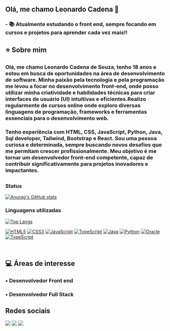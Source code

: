 ## Olá, me chamo Leonardo Cadena 👋

### - 📚 Atualmente estudando o front end, sempre focando em cursos e projetos para aprender cada vez mais!!


## :star: Sobre mim 
### Olá, me chamo Leonardo Cadena de Souza, tenho 18 anos e estou em busca de oportunidades na área de desenvolvimento de software. Minha paixão pela tecnologia e pela programação me levou a focar no desenvolvimento front-end, onde posso utilizar minha criatividade e habilidades técnicas para criar interfaces de usuário (UI) intuitivas e eficientes.Realizo regularmente de cursos online onde exploro diversas linguagens de programação, frameworks e ferramentas essenciais para o desenvolvimento web. 
  ### Tenho experiência com HTML, CSS, JavaScript, Python, Java, Sql developer, Tailwind, Bootstrap e React. Sou uma pessoa curiosa e determinada, sempre buscando novos desafios que me permitam crescer profissionalmente. Meu objetivo é me tornar um desenvolvedor front-end competente, capaz de contribuir significativamente para projetos inovadores e impactantes.

##

### Status
[![Anurag's GitHub stats](https://github-readme-stats.vercel.app/api?username=cadenasza&show_icons=true&count_private=true&theme=midnight-purple)](https://github.com/anuraghazra/github-readme-stats)

### Linguagens utilizadas
[![Top Langs](https://github-readme-stats.vercel.app/api/top-langs/?username=cadenasza&layout=compact&theme=midnight-purple)](https://github.com/cadenasza/github-readme-stats)

[![HTML5](https://img.shields.io/badge/HTML5-E34F26?style=for-the-badge&logo=html5&logoColor=white)]()
[![CSS3](https://img.shields.io/badge/CSS3-007ACC?style=for-the-badge&logo=css3&logoColor=white)]()
[![JavaScript](https://img.shields.io/badge/JavaScript-000?style=for-the-badge&logo=javascript&logoColor=yellow)]()
[![TypeScript](https://img.shields.io/badge/TypeScript-007ACC?style=for-the-badge&logo=typescript&logoColor=white)]()
[![Java](https://img.shields.io/badge/Java-ffffff?style=for-the-badge&logo=**openjdk**&logoColor=black)]()
[![Python](https://img.shields.io/badge/Python-007FFF?style=for-the-badge&logo=python&logoColor=yellow)]()
[![Oracle](https://img.shields.io/badge/Oracle-C74634?style=for-the-badge&logo=Oracle&logoColor=white)]()
[![TypeScript](https://img.shields.io/badge/React-007ACC?style=for-the-badge&logo=react&logoColor=white)]()

<br/>

## :computer: Áreas de interesse

### • Desenvolvedor Front end 
### • Desenvolvedor Full Stack 

##


## Redes sociais
<a href="https://www.linkedin.com/in/leonardo-cadena-8303112b0/" target="_blank"><img src="https://img.shields.io/badge/-LinkedIn-%230077B5?style=for-the-badge&logo=linkedin&logoColor=white" target="_blank"></a>
<a href="https://instagram.com/_leocadena/" target="_blank"><img src="https://img.shields.io/badge/-Instagram-%23E4405F?style=for-the-badge&logo=instagram&logoColor=white" target="_blank"></a>
<a href="https://portfolio-iota-red-44.vercel.app/" target="_blank"><img src="https://img.shields.io/badge/Portfolio-000?style=for-the-badge&logo=About.me&logoColor=white" target="_blank"></a>


